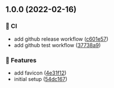 ## 1.0.0 (2022-02-16)


### :vertical_traffic_light: CI

* add github release workflow ([c601e57](https://github.com/skits-lab/vite-skits-starter/commit/c601e5726ac5a6572d6fc1208a3b1d185e257732))
* add github test workflow ([37738a9](https://github.com/skits-lab/vite-skits-starter/commit/37738a91c6e6a31ab9c52d4256a75030fbfa4d4c))


### :rocket: Features

* add favicon ([4e31f12](https://github.com/skits-lab/vite-skits-starter/commit/4e31f12e9736081f6bdc764132164c28f4390014))
* initial setup ([54dc167](https://github.com/skits-lab/vite-skits-starter/commit/54dc1673d296ec39370a5239b3fa7a07238f367c))
